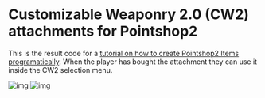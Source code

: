 # Customizable Weaponry 2.0 (CW2) attachments for Pointshop2

This is the result code for a [tutorial on how to create Pointshop2 Items programatically](https://gist.github.com/Kamshak/e343784e15966b1fa8a38544793293e9).
When the player has bought the attachment they can use it inside the CW2 selection menu.

![img](https://i.imgur.com/IXWAhuI.png)
![img](https://i.imgur.com/0So8jKr.png)
